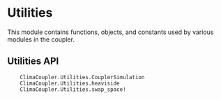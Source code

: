 # Utilities

This module contains functions, objects, and constants used by various
modules in the coupler.


## Utilities API

```@docs
    ClimaCoupler.Utilities.CouplerSimulation
    ClimaCoupler.Utilities.heaviside
    ClimaCoupler.Utilities.swap_space!
```
